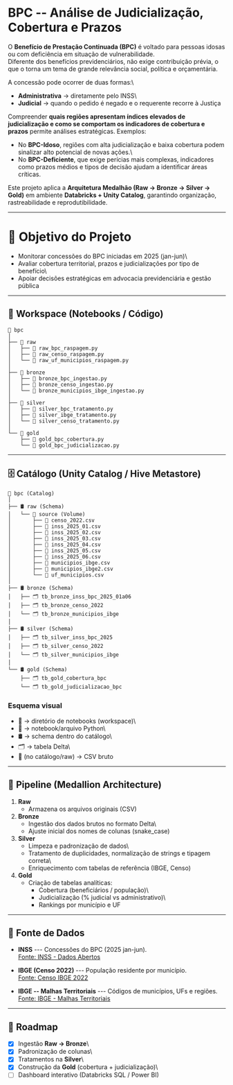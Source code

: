 # BPC -- Análise de Judicialização, Cobertura e Prazos

O **Benefício de Prestação Continuada (BPC)** é voltado para pessoas
idosas ou com deficiência em situação de vulnerabilidade.\
Diferente dos benefícios previdenciários, não exige contribuição prévia,
o que o torna um tema de grande relevância social, política e
orçamentária.

A concessão pode ocorrer de duas formas:\
- **Administrativa** → diretamente pelo INSS\
- **Judicial** → quando o pedido é negado e o requerente recorre à
Justiça

Compreender **quais regiões apresentam índices elevados de
judicialização e como se comportam os indicadores de cobertura e
prazos** permite análises estratégicas. Exemplos:

-   No **BPC-Idoso**, regiões com alta judicialização e baixa cobertura
    podem sinalizar alto potencial de novas ações.\
-   No **BPC-Deficiente**, que exige perícias mais complexas,
    indicadores como prazos médios e tipos de decisão ajudam a
    identificar áreas críticas.

Este projeto aplica a **Arquitetura Medalhão (Raw → Bronze → Silver →
Gold)** em ambiente **Databricks + Unity Catalog**, garantindo
organização, rastreabilidade e reprodutibilidade.

------------------------------------------------------------------------

# 🎯 Objetivo do Projeto

-   Monitorar concessões do BPC iniciadas em 2025 (jan-jun)\
-   Avaliar cobertura territorial, prazos e judicializações por tipo de
    benefício\
-   Apoiar decisões estratégicas em advocacia previdenciária e gestão
    pública

------------------------------------------------------------------------

## 📂 Workspace (Notebooks / Código)

``` plaintext
📂 bpc
│
├── 📂 raw
│   ├── 📄 raw_bpc_raspagem.py
│   ├── 📄 raw_censo_raspagem.py
│   └── 📄 raw_uf_municipios_raspagem.py
│
├── 📂 bronze
│   ├── 📄 bronze_bpc_ingestao.py
│   ├── 📄 bronze_censo_ingestao.py
│   └── 📄 bronze_municipios_ibge_ingestao.py
│
├── 📂 silver
│   ├── 📄 silver_bpc_tratamento.py
│   ├── 📄 silver_ibge_tratamento.py
│   └── 📄 silver_censo_tratamento.py
│
└── 📂 gold
    ├── 📄 gold_bpc_cobertura.py
    └── 📄 gold_bpc_judicializacao.py
```

------------------------------------------------------------------------

## 🗄️ Catálogo (Unity Catalog / Hive Metastore)

``` plaintext
🏦 bpc (Catalog)
│
├── 🛢️ raw (Schema)
│   └── 📂 source (Volume)
│       ├── 📄 censo_2022.csv
│       ├── 📄 inss_2025_01.csv
│       ├── 📄 inss_2025_02.csv
│       ├── 📄 inss_2025_03.csv
│       ├── 📄 inss_2025_04.csv
│       ├── 📄 inss_2025_05.csv
│       ├── 📄 inss_2025_06.csv
│       ├── 📄 municipios_ibge.csv
│       ├── 📄 municipios_ibge2.csv
│       └── 📄 uf_municipios.csv
│
├── 🛢️ bronze (Schema)
│   ├── 🗂️ tb_bronze_inss_bpc_2025_01a06
│   ├── 🗂️ tb_bronze_censo_2022
│   └── 🗂️ tb_bronze_municipios_ibge
│
├── 🛢️ silver (Schema)
│   ├── 🗂️ tb_silver_inss_bpc_2025
│   ├── 🗂️ tb_silver_censo_2022
│   └── 🗂️ tb_silver_municipios_ibge
│
└── 🛢️ gold (Schema)
    ├── 🗂️ tb_gold_cobertura_bpc
    └── 🗂️ tb_gold_judicializacao_bpc
```

### Esquema visual

-   📂 → diretório de notebooks (workspace)\
-   📄 → notebook/arquivo Python\
-   🛢️ → schema dentro do catálogo\
-   🗂️ → tabela Delta\
-   📄 (no catálogo/raw) → CSV bruto

------------------------------------------------------------------------

## 🔄 Pipeline (Medallion Architecture)

1.  **Raw**
    -   Armazena os arquivos originais (CSV)
2.  **Bronze**
    -   Ingestão dos dados brutos no formato Delta\
    -   Ajuste inicial dos nomes de colunas (snake_case)
3.  **Silver**
    -   Limpeza e padronização de dados\
    -   Tratamento de duplicidades, normalização de strings e tipagem
        correta\
    -   Enriquecimento com tabelas de referência (IBGE, Censo)
4.  **Gold**
    -   Criação de tabelas analíticas:
        -   Cobertura (beneficiários / população)\
        -   Judicialização (% judicial vs administrativo)\
        -   Rankings por município e UF

------------------------------------------------------------------------

## 📑 Fonte de Dados

-   **INSS** --- Concessões do BPC (2025 jan-jun).\
    [Fonte: INSS - Dados
    Abertos](https://dadosabertos.inss.gov.br/dataset/beneficios-concedidos-plano-de-dados-abertos-jun-2023-a-jun-2025)

-   **IBGE (Censo 2022)** --- População residente por município.\
    [Fonte: Censo IBGE
    2022](https://www.ibge.gov.br/estatisticas/sociais/trabalho/22827-censo-demografico-2022.html?=&t=downloads/)

-   **IBGE -- Malhas Territoriais** --- Códigos de municípios, UFs e
    regiões.\
    [Fonte: IBGE - Malhas
    Territoriais](https://www.ibge.gov.br/geociencias/organizacao-do-territorio/malhas-territoriais/15774-malhas.html/)

------------------------------------------------------------------------

## 🚀 Roadmap

-   [x] Ingestão **Raw → Bronze**\
-   [x] Padronização de colunas\
-   [x] Tratamentos na **Silver**\
-   [x] Construção da **Gold** (cobertura + judicialização)\
-   [ ] Dashboard interativo (Databricks SQL / Power BI)
